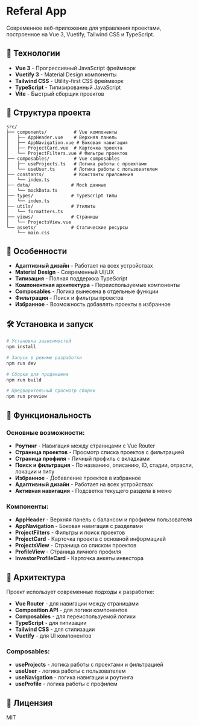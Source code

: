 # Referal App

Современное веб-приложение для управления проектами, построенное на Vue 3, Vuetify, Tailwind CSS и TypeScript.

## 🚀 Технологии

- **Vue 3** - Прогрессивный JavaScript фреймворк
- **Vuetify 3** - Material Design компоненты
- **Tailwind CSS** - Utility-first CSS фреймворк
- **TypeScript** - Типизированный JavaScript
- **Vite** - Быстрый сборщик проектов

## 📁 Структура проекта

```
src/
├── components/          # Vue компоненты
│   ├── AppHeader.vue    # Верхняя панель
│   ├── AppNavigation.vue # Боковая навигация
│   ├── ProjectCard.vue  # Карточка проекта
│   └── ProjectFilters.vue # Фильтры проектов
├── composables/         # Vue composables
│   ├── useProjects.ts   # Логика работы с проектами
│   └── useUser.ts       # Логика работы с пользователем
├── constants/           # Константы приложения
│   └── index.ts
├── data/               # Mock данные
│   └── mockData.ts
├── types/              # TypeScript типы
│   └── index.ts
├── utils/              # Утилиты
│   └── formatters.ts
├── views/              # Страницы
│   └── ProjectsView.vue
└── assets/             # Статические ресурсы
    └── main.css
```

## 🎨 Особенности

- **Адаптивный дизайн** - Работает на всех устройствах
- **Material Design** - Современный UI/UX
- **Типизация** - Полная поддержка TypeScript
- **Компонентная архитектура** - Переиспользуемые компоненты
- **Composables** - Логика вынесена в отдельные функции
- **Фильтрация** - Поиск и фильтры проектов
- **Избранное** - Возможность добавлять проекты в избранное

## 🛠 Установка и запуск

```bash
# Установка зависимостей
npm install

# Запуск в режиме разработки
npm run dev

# Сборка для продакшена
npm run build

# Предварительный просмотр сборки
npm run preview
```

## 📱 Функциональность

### Основные возможности:
- **Роутинг** - Навигация между страницами с Vue Router
- **Страница проектов** - Просмотр списка проектов с фильтрацией
- **Страница профиля** - Личный профиль с вкладками
- **Поиск и фильтрация** - По названию, описанию, ID, стадии, отрасли, локации и типу
- **Избранное** - Добавление проектов в избранное
- **Адаптивный дизайн** - Работает на всех устройствах
- **Активная навигация** - Подсветка текущего раздела в меню

### Компоненты:
- **AppHeader** - Верхняя панель с балансом и профилем пользователя
- **AppNavigation** - Боковая навигация с разделами
- **ProjectFilters** - Фильтры и поиск проектов
- **ProjectCard** - Карточка проекта с основной информацией
- **ProjectsView** - Страница со списком проектов
- **ProfileView** - Страница личного профиля
- **InvestorProfileCard** - Карточка анкеты инвестора

## 🎯 Архитектура

Проект использует современные подходы к разработке:

- **Vue Router** - для навигации между страницами
- **Composition API** - для логики компонентов
- **Composables** - для переиспользуемой логики
- **TypeScript** - для типизации
- **Tailwind CSS** - для стилизации
- **Vuetify** - для UI компонентов

### Composables:
- **useProjects** - логика работы с проектами и фильтрацией
- **useUser** - логика работы с пользователем
- **useNavigation** - логика навигации и роутинга
- **useProfile** - логика работы с профилем

## 📄 Лицензия

MIT
